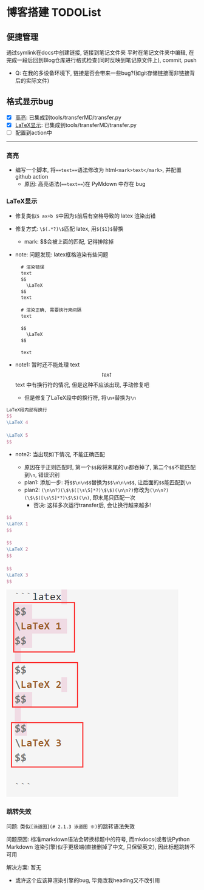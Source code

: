 # 博客搭建 TODOList

## 便捷管理

通过symlink在docs中创建链接, 链接到笔记文件夹
平时在笔记文件夹中编辑, 在完成一段后回到Blog仓库进行格式检查(同时反映到笔记原文件上), commit, push

- Q: 在我的多设备环境下, 链接是否会带来一些bug?(如git存储链接而非链接背后的实际文件)

## 格式显示bug

- [x] [高亮](#高亮): 已集成到tools/transferMD/transfer.py
- [x] [LaTeX显示](#LaTeX显示): 已集成到tools/transferMD/transfer.py
- [ ] 配置到action中

---

### 高亮

- 编写一个脚本, 将`==text==`语法修改为 html`<mark>text</mark>`, 并配置 github action
  - 原因: 高亮语法(`==text==`)在 PyMdown 中存在 bug

### LaTeX显示

- 修复类似`$ ax+b $`中因为`$`前后有空格导致的 latex 渲染出错
- 修复方式: `\$(.*?)\$`匹配 latex, 用`${$1}$`替换
  - mark: $$会被上面的匹配, 记得排除掉
- note: 问题发现: latex框格渲染有些问题

  ```
    # 渲染错误
    text
    $$
      \LaTeX
    $$
    text
  
    # 渲染正确, 需要换行来间隔
    text
  
    $$
      \LaTeX
    $$
  
    text
  ```

- note1: 暂时还不能处理 text$$text$$text 中有换行符的情况, 但是这种不应该出现, 手动修复吧
  - 但是修复了LaTeX段中的换行符, 将`\n+`替换为`\n`

```latex
LaTeX段内部有换行
$$
\LaTeX 4

\LaTeX 5
$$
```

- note2: 当出现如下情况, 不能正确匹配

  - 原因在于正则匹配时, 第一个`$$`段将末尾的`\n`都吞掉了, 第二个`$$`不能匹配到`\n`, 错误识别
  - plan1: 添加一步: 将`$$\n\n$$`替换为`$$\n\n\n$$`, 让后面的`$$`能匹配到`\n`
  - plan2: `(\n\n?)(\$\$([\s\S]*?)\$\$)(\n\n?)`修改为`(\n\n?)(\$\$([\s\S]*?)\$\$)(\n)`, 即末尾只匹配一次
    - 否决: 这样多次运行transfer后, 会让换行越来越多!

```latex
$$
\LaTeX 1
$$

$$
\LaTeX 2
$$

$$
\LaTeX 3
$$

```

![image-20240623131634016](./TODOList.assets/image-20240623131634016.png)

### 跳转失效

问题: 类似`[泳道图](# 2.1.3 泳道图 ※)`的跳转语法失效

问题原因: 标准markdown语法会转换标题中的符号, 而mkdocs(或者说Python Markdown 渲染引擎)似乎更极端(直接删掉了中文, 只保留英文), 因此标题跳转不可用

解决方案: 暂无

- 或许这个应该算渲染引擎的bug, 毕竟改我heading又不改引用
